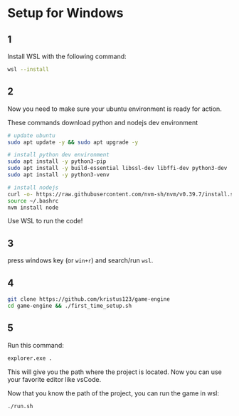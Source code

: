 # Setup for Windows

## 1

Install WSL with the following command:

```bash
wsl --install
```

## 2

Now you need to make sure your ubuntu environment is ready for action.

These commands download python and nodejs dev environment

```bash
# update ubuntu
sudo apt update -y && sudo apt upgrade -y

# install python dev environment
sudo apt install -y python3-pip
sudo apt install -y build-essential libssl-dev libffi-dev python3-dev
sudo apt install -y python3-venv

# install nodejs
curl -o- https://raw.githubusercontent.com/nvm-sh/nvm/v0.39.7/install.sh | bash
source ~/.bashrc
nvm install node
```

Use WSL to run the code!

## 3

press windows key (or `win+r`)  and search/run `wsl`.

## 4

```bash
git clone https://github.com/kristus123/game-engine
cd game-engine && ./first_time_setup.sh
```

## 5

Run this command:

```bash
explorer.exe .
```

This will give you the path where the project is located. Now you can use your favorite editor like vsCode.

Now that you know the path of the project, you can run the game in wsl:

```bash
./run.sh
```
